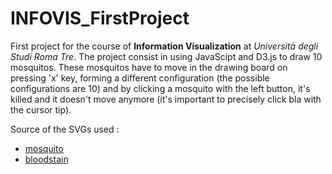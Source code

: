 # INFOVIS_FirstProject
First project for the course of __Information Visualization__ at _Università degli Studi Roma Tre_. The project consist in using JavaScipt and D3.js to draw 10 mosquitos. These mosquitos have to move in the drawing board on pressing 'x' key, forming a different configuration (the possible configurations are 10) and by clicking a mosquito with the left button, it's killed and it doesn't move anymore (it's important to precisely click bla with the cursor tip).

Source of the SVGs used :
- [mosquito](https://www.flaticon.com/free-icon/mosquito_1779542)
- [bloodstain](https://www.flaticon.com/free-icon/spot_519043)
